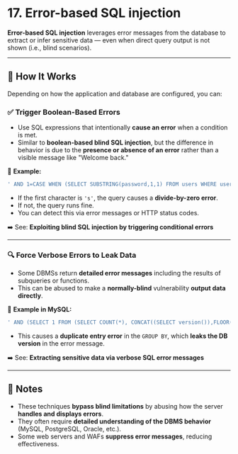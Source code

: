 # 17. Error-based SQL injection

**Error-based SQL injection** leverages error messages from the database to extract or infer sensitive data — even when direct query output is not shown (i.e., blind scenarios).

---

## 🔎 How It Works

Depending on how the application and database are configured, you can:

### ✅ Trigger Boolean-Based Errors

- Use SQL expressions that intentionally **cause an error** when a condition is met.
- Similar to **boolean-based blind SQL injection**, but the difference in behavior is due to the **presence or absence of an error** rather than a visible message like "Welcome back."

🧪 **Example:**

```sql
' AND 1=CASE WHEN (SELECT SUBSTRING(password,1,1) FROM users WHERE username='admin')='s' THEN 1/0 ELSE 1 END--
```

- If the first character is `'s'`, the query causes a **divide-by-zero error**.
- If not, the query runs fine.
- You can detect this via error messages or HTTP status codes.

➡️ See: **Exploiting blind SQL injection by triggering conditional errors**

---

### 🔍 Force Verbose Errors to Leak Data

- Some DBMSs return **detailed error messages** including the results of subqueries or functions.
- This can be abused to make a **normally-blind** vulnerability **output data directly**.

🧪 **Example in MySQL:**

```sql
' AND (SELECT 1 FROM (SELECT COUNT(*), CONCAT((SELECT version()),FLOOR(RAND()*2)) x FROM information_schema.tables GROUP BY x) y)--
```

- This causes a **duplicate entry error** in the `GROUP BY`, which **leaks the DB version** in the error message.

➡️ See: **Extracting sensitive data via verbose SQL error messages**

---

## 🧠 Notes

- These techniques **bypass blind limitations** by abusing how the server **handles and displays errors**.
- They often require **detailed understanding of the DBMS behavior** (MySQL, PostgreSQL, Oracle, etc.).
- Some web servers and WAFs **suppress error messages**, reducing effectiveness.